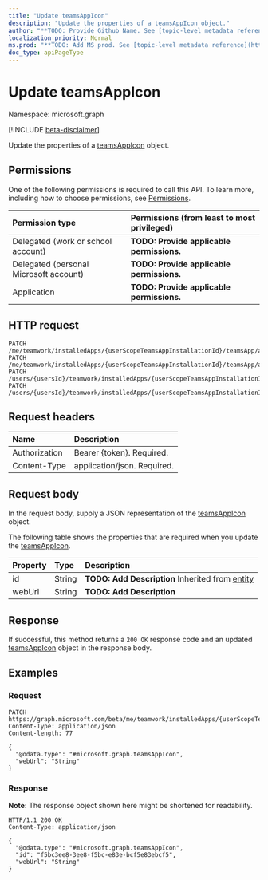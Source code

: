 ```yaml
---
title: "Update teamsAppIcon"
description: "Update the properties of a teamsAppIcon object."
author: "**TODO: Provide Github Name. See [topic-level metadata reference](https://msgo.azurewebsites.net/add/document/guidelines/metadata.html#topic-level-metadata)**"
localization_priority: Normal
ms.prod: "**TODO: Add MS prod. See [topic-level metadata reference](https://msgo.azurewebsites.net/add/document/guidelines/metadata.html#topic-level-metadata)**"
doc_type: apiPageType
---
```


# Update teamsAppIcon
Namespace: microsoft.graph

[!INCLUDE [beta-disclaimer](../../includes/beta-disclaimer.md)]

Update the properties of a [teamsAppIcon](../resources/teamsappicon.md) object.

## Permissions
One of the following permissions is required to call this API. To learn more, including how to choose permissions, see [Permissions](/graph/permissions-reference).

|Permission type|Permissions (from least to most privileged)|
|:---|:---|
|Delegated (work or school account)|**TODO: Provide applicable permissions.**|
|Delegated (personal Microsoft account)|**TODO: Provide applicable permissions.**|
|Application|**TODO: Provide applicable permissions.**|

## HTTP request

<!-- {
  "blockType": "ignored"
}
-->
``` http
PATCH /me/teamwork/installedApps/{userScopeTeamsAppInstallationId}/teamsApp/appDefinitions/{teamsAppDefinitionId}/colorIcon
PATCH /me/teamwork/installedApps/{userScopeTeamsAppInstallationId}/teamsApp/appDefinitions/{teamsAppDefinitionId}/outlineIcon
PATCH /users/{usersId}/teamwork/installedApps/{userScopeTeamsAppInstallationId}/teamsApp/appDefinitions/{teamsAppDefinitionId}/colorIcon
PATCH /users/{usersId}/teamwork/installedApps/{userScopeTeamsAppInstallationId}/teamsApp/appDefinitions/{teamsAppDefinitionId}/outlineIcon
```

## Request headers
|Name|Description|
|:---|:---|
|Authorization|Bearer {token}. Required.|
|Content-Type|application/json. Required.|

## Request body
In the request body, supply a JSON representation of the [teamsAppIcon](../resources/teamsappicon.md) object.

The following table shows the properties that are required when you update the [teamsAppIcon](../resources/teamsappicon.md).

|Property|Type|Description|
|:---|:---|:---|
|id|String|**TODO: Add Description** Inherited from [entity](../resources/entity.md)|
|webUrl|String|**TODO: Add Description**|



## Response

If successful, this method returns a `200 OK` response code and an updated [teamsAppIcon](../resources/teamsappicon.md) object in the response body.

## Examples

### Request
<!-- {
  "blockType": "request",
  "name": "update_teamsappicon"
}
-->
``` http
PATCH https://graph.microsoft.com/beta/me/teamwork/installedApps/{userScopeTeamsAppInstallationId}/teamsApp/appDefinitions/{teamsAppDefinitionId}/colorIcon
Content-Type: application/json
Content-length: 77

{
  "@odata.type": "#microsoft.graph.teamsAppIcon",
  "webUrl": "String"
}
```


### Response
**Note:** The response object shown here might be shortened for readability.
<!-- {
  "blockType": "response",
  "truncated": true
}
-->
``` http
HTTP/1.1 200 OK
Content-Type: application/json

{
  "@odata.type": "#microsoft.graph.teamsAppIcon",
  "id": "f5bc3ee8-3ee8-f5bc-e83e-bcf5e83ebcf5",
  "webUrl": "String"
}
```

